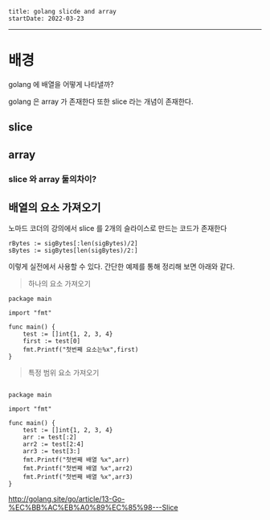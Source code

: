 ```
title: golang slicde and array
startDate: 2022-03-23
```
---

# 배경

golang 에 배열을 어떻게 나타낼까?

golang 은  array 가 존재한다
또한 slice 라는 개념이 존재한다.

## slice

## array

### slice 와 array 둘의차이?

##  배열의 요소 가져오기
노마드 코더의 강의에서
slice 를 2개의 슬라이스로 만드는 코드가 존재한다

```
rBytes := sigBytes[:len(sigBytes)/2]
sBytes := sigBytes[len(sigBytes)/2:]
```
이렇게 실전에서 사용할 수 있다.
간단한 예제를 통해 정리해 보면
아래와 같다.


> 하나의 요소 가져오기

```
package main

import "fmt"

func main() {
	test := []int{1, 2, 3, 4}
	first := test[0]
	fmt.Printf("첫번째 요소는%x",first)
}

```

> 특정 범위 요소 가져오기

```

package main

import "fmt"

func main() {
	test := []int{1, 2, 3, 4}
	arr := test[:2]
	arr2 := test[2:4]
	arr3 := test[3:]
	fmt.Printf("첫번째 배열 %x",arr)
	fmt.Printf("첫번째 배열 %x",arr2)
	fmt.Printf("첫번째 배열 %x",arr3)
}
```





http://golang.site/go/article/13-Go-%EC%BB%AC%EB%A0%89%EC%85%98---Slice